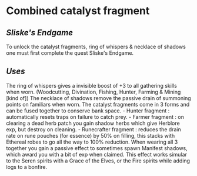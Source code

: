 # Combined catalyst fragment
## _Sliske's Endgame_
To unlock the catalyst fragments, ring of whispers & necklace of shadows one must first complete the quest Sliske's Endgame.


## _Uses_
The ring of whispers gives a invisible boost of +3 to all gathering skills when worn. (Woodcutting, Divination, Fishing, Hunter, Farming & Mining [kind of])
The necklace of shadows remove the passive drain of summoning points on familiars when worn.
The catalyst fragments come in 3 forms and can be fused together to conserve bank space.
	- Hunter fragment : automatically resets traps on failure to catch prey.
	- Farmer fragment : on clearing a dead herb patch you gain shadow herbs which give Herblore exp, but destroy on cleaning.
	- Runecrafter fragment : reduces the drain rate on rune pouches (for essence) by 50% on filling, this stacks with Ethereal robes to go all the way to 100% reduction.
When wearing all 3 together you gain a passive effect to sometimes spawn Manifest shadows, which award you with a bit of exp when claimed.
This effect works simular to the Seren spirits with a Grace of the Elves, or the Fire spirits while adding logs to a bonfire.